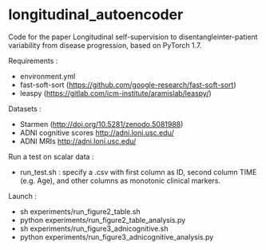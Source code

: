 # longitudinal_autoencoder
Code for the paper Longitudinal self-supervision to disentangleinter-patient variability from disease progression, based on PyTorch 1.7.

Requirements : 
- environment.yml
- fast-soft-sort (https://github.com/google-research/fast-soft-sort)
- leaspy (https://gitlab.com/icm-institute/aramislab/leaspy/)

Datasets : 
- Starmen (http://doi.org/10.5281/zenodo.5081988)
- ADNI cognitive scores http://adni.loni.usc.edu/
- ADNI MRIs http://adni.loni.usc.edu/

Run a test on scalar data :
- run_test.sh : specify a .csv with first column as ID, second column TIME (e.g. Age), and other columns as monotonic clinical markers.

Launch : 
- sh experiments/run_figure2_table.sh
- python experiments/run_figure2_table_analysis.py
- sh experiments/run_figure3_adnicognitive.sh
- python experiments/run_figure3_adnicognitive_analysis.py


